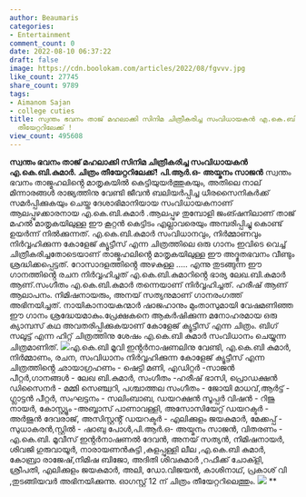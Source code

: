 ```yaml
---
author: Beaumaris
categories:
- Entertainment
comment_count: 0
date: 2022-08-10 06:37:22
draft: false
image: https://cdn.boolokam.com/articles/2022/08/fgvvv.jpg
like_count: 27745
share_count: 9789
tags:
- Aimanom Sajan
- college cuties
title: സ്വന്തം ഭവനം താജ് മഹലാക്കി സിനിമ ചിത്രീകരിച്ച സംവിധായകൻ എ.കെ.ബി.കുമാർ. ചിത്രം
  തീയേറ്ററിലേക്ക് !
view_count: 495608
---
```


**സ്വന്തം ഭവനം താജ് മഹലാക്കി സിനിമ ചിത്രീകരിച്ച സംവിധായകൻ എ.കെ.ബി.കുമാർ. ചിത്രം തീയേറ്ററിലേക്ക്!** **പി.ആർ.ഒ- അയ്മനം സാജൻ** സ്വന്തം ഭവനം താജ്മഹലിൻ്റെ മാതൃകയിൽ കെട്ടിയുയർത്തുകയും, അതിലെ നാല് മിന്നാരങ്ങൾ രാജ്യത്തിനു വേണ്ടി ജീവൻ ബലിയർപ്പിച്ച ധീരസൈനികർക്ക് സമർപ്പിക്കുകയും ചെയ്ത ദേശാഭിമാനിയായ സംവിധായകനാണ് ആലപ്പുഴക്കാരനായ എ.കെ.ബി.കുമാർ .ആലപ്പുഴ തുമ്പോളി ജംങ്ഷനിലാണ് താജ് മഹൽ മാതൃകയിലുള്ള ഈ കൂറ്റൻ കെട്ടിടം എല്ലാവരെയും അമ്പരിപ്പിച്ചു കൊണ്ട് ഉയർന്ന് നിൽക്കുന്നത്. എ.കെ.ബി.കുമാർ സംവിധാനവും, നിർമ്മാണവും നിർവ്വഹിക്കുന്ന കോളേജ് ക്യൂട്ടീസ് എന്ന ചിത്രത്തിലെ ഒരു ഗാനം ഇവിടെ വെച്ച് ചിത്രീകരിച്ചതോടെയാണ് താജ്മഹലിൻ്റെ മാതൃകയിലുള്ള ഈ അദ്ഭുതഭവനം വീണ്ടും ശ്രദ്ധിക്കപ്പെട്ടത്. റോസാദളത്തിൻ്റെ അഴകുള്ള ..... എന്നു തുടങ്ങുന്ന ഈ ഗാനത്തിൻ്റെ രചന നിർവ്വഹിച്ചത് എ.കെ.ബി.കുമാറിൻ്റെ ഭാര്യ ലേഖ.ബി.കുമാർ ആണ്.സംഗീതം എ.കെ.ബി.കുമാർ തന്നെയാണ് നിർവ്വഹിച്ചത്. ഹരീഷ് ആണ് ആലാപനം. നിമിഷനായരും, അനയ് സത്യനുമാണ് ഗാനരംഗത്ത് അഭിനയിച്ചത്. നായികാനായകന്മാർ ഷാജഹാനും മുംതാസുമായി വേഷമണിഞ്ഞ ഈ ഗാനം ശ്രദ്ധേയമാകും.പ്രേക്ഷകനെ ആകർഷിക്കുന്ന മനോഹരമായ ഒരു ക്യാമ്പസ് കഥ അവതരിപ്പിക്കുകയാണ് കോളേജ് ക്യൂട്ടീസ് എന്ന ചിത്രം. ബിഗ് സലൂട്ട് എന്ന ഹിറ്റ് ചിത്രത്തിനു ശേഷം എ.കെ.ബി കുമാർ സംവിധാനം ചെയ്യുന്ന ചിത്രമാണിത്. ![](https://cdn.boolokam.com/articles/2022/08/fgvvv.jpg)എ.കെ.ബി മൂവി ഇൻ്റർനാഷണലിനു വേണ്ടി, എ.കെ.ബി കുമാർ, നിർമ്മാണം, രചന, സംവിധാനം നിർവ്വഹിക്കുന്ന കോളേജ് ക്യൂട്ടീസ് എന്ന ചിത്രത്തിൻ്റെ ഛായാഗ്രഹണം - ഷെട്ടി മണി, എഡിറ്റർ -സാജൻ പീറ്റർ,ഗാനങ്ങൾ - ലേഖ ബി.കുമാർ, സംഗീതം -ഹരീഷ് ഭാസി, പ്രൊഡക്ഷൻ ഡിസൈനർ - മമ്മി സെഞ്ച്വറി, പശ്ചാത്തല സംഗീതം - ജോയി മാധവ്,ആർട്ട് - ഗ്ലാട്ടൻ പീറ്റർ, സംഘട്ടനം - സലിംബാബ, ഡയറക്ഷൻ സൂപ്പർ വിഷൻ - റിജു നായർ, കോസ്റ്റ്യൂം -അബ്ബാസ് പാണാവള്ളി, അസോസിയേറ്റ് ഡയറക്ടർ - അർജുൻ ദേവരാജ്, അസിസ്റ്റൻ്റ് ഡയറക്ടർ - എലിക്കുളം ജയകുമാർ, മേക്കപ്പ് - സുധാകരൻ,സ്റ്റിൽ - ഷാബു പോൾ,പി.ആർ.ഒ- അയ്മനം സാജൻ, വിതരണം - എ.കെ.ബി. മൂവീസ് ഇൻ്റർനാഷണൽ ദേവൻ, അനയ് സത്യൻ, നിമിഷനായർ, ശിവജി ഗുരുവായൂർ, നാരായണൻകുട്ടി ,കുളപ്പുള്ളി ലീല ,എ.കെ.ബി കുമാർ, കോബ്രാ രാജേഷ്,നിമിഷ ബിജോ, അദിതി ശിവകുമാർ ,റഫീക്ക് ചോക്ളി, ശ്രീപതി, എലിക്കുളം ജയകുമാർ, അലി, ഡോ.വിജയൻ, കാശിനാഥ്, പ്രകാശ് വി ,തുടങ്ങിയവർ അഭിനയിക്കുന്നു. ഓഗസ്റ്റ് 12 ന് ചിത്രം തീയേറ്ററിലെത്തും. ![](https://cdn.boolokam.com/articles/2022/08/fggghh.jpg) ** &nbsp;